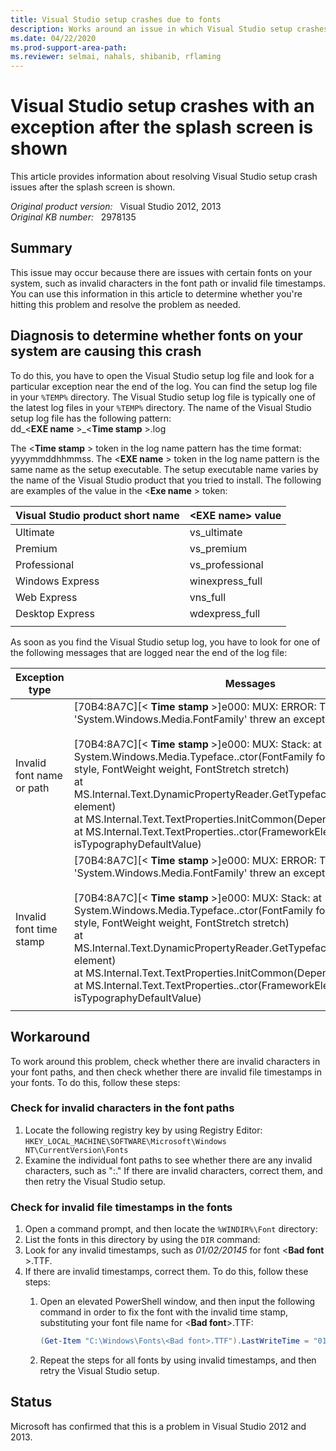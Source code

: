 ```yaml
---
title: Visual Studio setup crashes due to fonts
description: Works around an issue in which Visual Studio setup crashes. This issue occurs because of a font issue.
ms.date: 04/22/2020
ms.prod-support-area-path:
ms.reviewer: selmai, nahals, shibanib, rflaming
---
```

# Visual Studio setup crashes with an exception after the splash screen is shown

This article provides information about resolving Visual Studio setup crash issues after the splash screen is shown.

_Original product version:_ &nbsp; Visual Studio 2012, 2013  
_Original KB number:_ &nbsp; 2978135

## Summary

This issue may occur because there are issues with certain fonts on your system, such as invalid characters in the font path or invalid file timestamps. You can use this information in this article to determine whether you're hitting this problem and resolve the problem as needed.

## Diagnosis to determine whether fonts on your system are causing this crash

To do this, you have to open the Visual Studio setup log file and look for a particular exception near the end of the log. You can find the setup log file in your `%TEMP%` directory. The Visual Studio setup log file is typically one of the latest log files in your `%TEMP%` directory. The name of the Visual Studio setup log file has the following pattern:  
dd_<**EXE name** >_<**Time stamp** >.log

The <**Time stamp** > token in the log name pattern has the time format: yyyymmddhhmmss. The <**EXE name** > token in the log name pattern is the same name as the setup executable. The setup executable name varies by the name of the Visual Studio product that you tried to install. The following are examples of the value in the <**Exe name** > token:

|Visual Studio product short name|\<EXE name> value|
|---|---|
|Ultimate|vs_ultimate|
|Premium|vs_premium|
|Professional|vs_professional|
|Windows Express|winexpress_full|
|Web Express|vns_full|
|Desktop Express|wdexpress_full|
|||

As soon as you find the Visual Studio setup log, you have to look for one of the following messages that are logged near the end of the log file:

|Exception type|Messages|
|---|---|
|Invalid font name or path|[70B4:8A7C][< **Time stamp** >]e000: MUX: ERROR: The type initializer for 'System.Windows.Media.FontFamily' threw an exception.<br/><br/>[70B4:8A7C][< **Time stamp** >]e000: MUX: Stack: at System.Windows.Media.Typeface..ctor(FontFamily fontFamily, FontStyle style, FontWeight weight, FontStretch stretch)<br/>at MS.Internal.Text.DynamicPropertyReader.GetTypeface(DependencyObject element)<br/>at MS.Internal.Text.TextProperties.InitCommon(DependencyObject target)<br/>at MS.Internal.Text.TextProperties..ctor(FrameworkElement target, Boolean isTypographyDefaultValue)|
|Invalid font time stamp|[70B4:8A7C][< **Time stamp** >]e000: MUX: ERROR: The type initializer for 'System.Windows.Media.FontFamily' threw an exception.<br/><br/>[70B4:8A7C][< **Time stamp** >]e000: MUX: Stack: at System.Windows.Media.Typeface..ctor(FontFamily fontFamily, FontStyle style, FontWeight weight, FontStretch stretch)<br/>at MS.Internal.Text.DynamicPropertyReader.GetTypeface(DependencyObject element)<br/>at MS.Internal.Text.TextProperties.InitCommon(DependencyObject target)<br/>at MS.Internal.Text.TextProperties..ctor(FrameworkElement target, Boolean isTypographyDefaultValue)|
|||

## Workaround

To work around this problem, check whether there are invalid characters in your font paths, and then check whether there are invalid file timestamps in your fonts. To do this, follow these steps:

### Check for invalid characters in the font paths

1. Locate the following registry key by using Registry Editor:  
   `HKEY_LOCAL_MACHINE\SOFTWARE\Microsoft\Windows NT\CurrentVersion\Fonts`
2. Examine the individual font paths to see whether there are any invalid characters, such as ":." If there are invalid characters, correct them, and then retry the Visual Studio setup.

### Check for invalid file timestamps in the fonts

1. Open a command prompt, and then locate the `%WINDIR%\Font` directory:
2. List the fonts in this directory by using the `DIR` command:
3. Look for any invalid timestamps, such as *01/02/20145* for font <**Bad font** >.TTF.
4. If there are invalid timestamps, correct them. To do this, follow these steps:
    1. Open an elevated PowerShell window, and then input the following command in order to fix the font with the invalid time stamp, substituting your font file name for <**Bad font**>.TTF:

        ```powershell
        (Get-Item "C:\Windows\Fonts\<Bad font>.TTF").LastWriteTime = "01/01/2014"
        ```

    1. Repeat the steps for all fonts by using invalid timestamps, and then retry the Visual Studio setup.

## Status

Microsoft has confirmed that this is a problem in Visual Studio 2012 and 2013.
